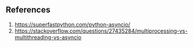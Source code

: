 ## References
1. https://superfastpython.com/python-asyncio/
2. https://stackoverflow.com/questions/27435284/multiprocessing-vs-multithreading-vs-asyncio